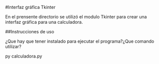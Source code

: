 #Interfaz gráfica Tkinter

En el prensente directorio se utilizó el modulo Tkinter para crear una interfaz gráfica para una calculadora.



##Instrucciones de uso

¿Que hay que tener instalado para ejecutar el programa?¿Que comando utilizar?


py calculadora.py